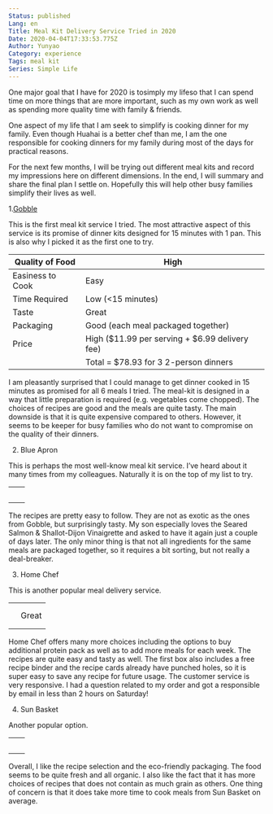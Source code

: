 ```yaml
---
Status: published
Lang: en
Title: Meal Kit Delivery Service Tried in 2020
Date: 2020-04-04T17:33:53.775Z
Author: Yunyao
Category: experience
Tags: meal kit
Series: Simple Life
---
```

One major goal that I have for 2020 is tosimply my lifeso that I can spend time on more things that are more important, such as my own work as well as spending more quality time with family & friends.

One aspect of my life that I am seek to simplify is cooking dinner for my family. Even though Huahai is a better chef than me, I am the one responsible for cooking dinners for my family during most of the days for practical reasons.

For the next few months, I will be trying out different meal kits and record my impressions here on different dimensions. In the end, I will summary and share the final plan I settle on. Hopefully this will help other busy families simplify their lives as well.

1.[Gobble](https://www.gobble.com/)

This is the first meal kit service I tried. The most attractive aspect of this service is its promise of dinner kits designed for 15 minutes with 1 pan. This is also why I picked it as the first one to try.

|  Quality of Food   |  High   |
| --- | --- |
|  Easiness to Cook   |  Easy   |
|   Time Required   |  Low (<15 minutes)   |
|   Taste  |   Great  |
|   Packaging  | Good (each meal packaged together)    |
|   Price  |  High ($11.99 per serving + $6.99 delivery fee) 
|          |Total = $78.93 for 3 2-person dinners   |

I am pleasantly surprised that I could manage to get dinner cooked in 15 minutes as promised for all 6 meals I tried. The meal-kit is designed in a way that little preparation is required (e.g. vegetables come chopped). The choices of recipes are good and the meals are quite tasty. The main downside is that it is quite expensive compared to others. However, it seems to be keeper for busy families who do not want to compromise on the quality of their dinners.

2. Blue Apron



This is perhaps the most well-know meal kit service. I’ve heard about it many times from my colleagues. Naturally it is on the top of my list to try.

|     |     |
| --- | --- |
|     |     |
|     |     |
|     |     |
|     |     |
|     |     |

The recipes are pretty easy to follow. They are not as exotic as the ones from Gobble, but surprisingly tasty. My son especially loves the Seared Salmon & Shallot-Dijon Vinaigrette and asked to have it again just a couple of days later. The only minor thing is that not all ingredients for the same meals are packaged together, so it requires a bit sorting, but not really a deal-breaker.



3. Home Chef



This is another popular meal delivery service.

|     |       |
| --- | ----- |
|     |       |
|     |       |
|     | Great |
|     |       |
|     |       |

Home Chef offers many more choices including the options to buy additional protein pack as well as to add more meals for each week. The recipes are quite easy and tasty as well. The first box also includes a free recipe binder and the recipe cards already have punched holes, so it is super easy to save any recipe for future usage. The customer service is very responsive. I had a question related to my order and got a responsible by email in less than 2 hours on Saturday!



4. Sun Basket



Another popular option.

|     |     |
| --- | --- |
|     |     |
|     |     |
|     |     |
|     |     |
|     |     |

Overall, I like the recipe selection and the eco-friendly packaging. The food seems to be quite fresh and all organic. I also like the fact that it has more choices of recipes that does not contain as much grain as others. One thing of concern is that it does take more time to cook meals from Sun Basket on average.